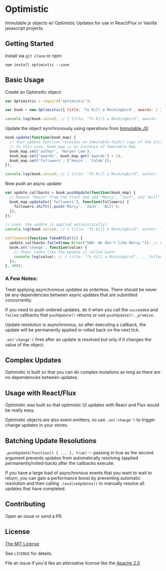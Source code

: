 # Optimistic
Immutable.js objects w/ Optimistic Updates for use in React/Flux or Vanilla javascript projects.

## Getting Started
Install via `git clone` or npm:
```
npm install optimistic --save
```

## Basic Usage

Create an Optimsitic object:
```javascript
var Optimistic = require('optimistic');

var book = new Optimistic({ title: 'To Kill a Mockingbird', awards: 1 });

console.log(book.value); // { title: "To Kill a Mockingbird", awards: 1 }
```

Update the object synchronously using operations from [Immutable JS](https://facebook.github.io/immutable-js/):
```javascript
book.update(function(book_map) {
  // Your update function receives an Immutable.toJS() copy of the initial data
  // In this case, book_map is an instance of Immutable.Map
  book_map.set('author', 'Harper Lee');
  book_map.set('awards', book_map.get('awards') + 1);
  book_map.set('followers', ['Kevin', 'Caleb']);
});

console.log(book.value); // { title: "To Kill a Mockingbird", author: "Harper Lee", awards: 2, followers: ["Kevin", "Caleb"] }
```

Now push an async update:
```javascript
var update_callbacks = book.pushUpdate(function(book_map) {
  // Remove "Kevin" from the front and add "Marcy", "Zach", and "Bill" to the end
  book_map.updateIn(['followers'], function(followers) {
    followers.shift().push('Marcy', 'Zach', 'Bill');
  });
});

// Look, the update is applied optimistically!
console.log(book.value); // { title: "To Kill a Mockingbird", author: "Harper Lee", awards: 2, followers: ["Caleb", "Marcy", "Zach", "Bill"] }

setTimeout(function fakeAPICall() {
  update_callbacks.failed(new Error("500: We don't like Marcy.")); // uh oh, there's an error from our 'server'.
  book.on('change', function(value) {
    // Phew! Looks like the update is rolled back!
    console.log(value); // { title: "To Kill a Mockingbird", ... followers: ["Kevin", "Caleb"] }
  });
}, 400);
```

### A Few Notes:

Treat applying asynchronous updates as orderless.  There should be never be any dependencies between async updates that are submitted concurrently.

If you need to push ordered updates, do it when you call the `succeeded` and `failed` callbacks that `pushUpdate()` returns or use `pushUpdate()._promise`.

Update resolution is asynchronous, so after executing a callback, the update will be permanently applied or rolled back on the next tick.

`.on('change')` fires after an update is resolved but only if it changes the value of the object.

## Complex Updates
Optimistic is built so that you can do complex mutations as long as there are no dependencies between updates. 

## Usage with React/Flux
Optimistic was built so that optimistic UI updates with React and Flux would be really easy.

Optimistic objects are also event emitters, so use `.on('change')` to trigger change updates in your stores.

## Batching Update Resolutions
`.pushUpdate(function() { ... }, true)` -- passing in true as the second argument prevents updates from automatically resolving (applied permanently/rolled-back) after the callbacks execute.

If you have a large load of asynchronous events that you want to wait to return, you can gain a performance boost by preventing automatic resolution and then calling `.resolveUpdates()` to manually resolve all updates that have completed.

## Contributing
Open an issue or send a PR.

## License
[The MIT License](https://tldrlegal.com/license/mit-license#summary)

See `LICENSE` for details.

File an issue if you'd like an alternative license like the [Apache 2.0](https://tldrlegal.com/license/apache-license-2.0-(apache-2.0))
